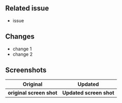 ## Related issue
- issue

## Changes

- change 1
- change 2

## Screenshots

| Original                    | Updated                     |
| --------------------------- | --------------------------- |
| **original screen shot**    | **Updated screen shot**     |
